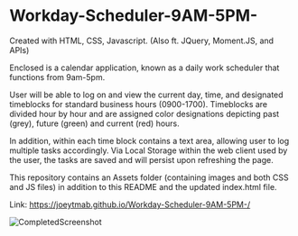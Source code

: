 # Workday-Scheduler-9AM-5PM-

Created with HTML, CSS, Javascript.
(Also ft. JQuery, Moment.JS, and APIs)

Enclosed is a calendar application, known as a daily work scheduler that functions from 9am-5pm.

User will be able to log on and view the current day, time, and designated timeblocks for standard business hours (0900-1700). Timeblocks are divided hour by hour and are assigned color designations depicting past (grey), future (green) and current (red) hours.

In addition, within each time block contains a text area, allowing user to log multiple tasks accordingly. Via Local Storage within the web client used by the user, the tasks are saved and will persist upon refreshing the page.

This repository contains an Assets folder (containing images and both CSS and JS files) in addition to this README and the updated index.html file.

Link: https://joeytmab.github.io/Workday-Scheduler-9AM-5PM-/

![CompletedScreenshot](./assets/completed%20screenshot.jpg.png "finished product")
